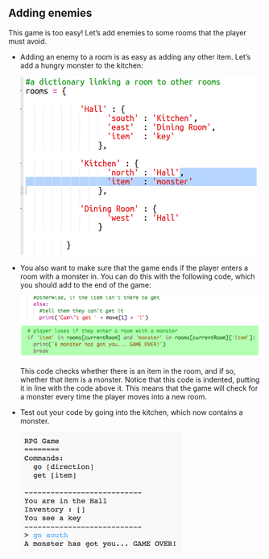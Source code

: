 ## Adding enemies

This game is too easy! Let’s add enemies to some rooms that the player must avoid.

+ Adding an enemy to a room is as easy as adding any other item. Let’s add a hungry monster to the kitchen:
    
    ![captura de pantalla](images/rpg-monster-dict.png)

+ You also want to make sure that the game ends if the player enters a room with a monster in. You can do this with the following code, which you should add to the end of the game:
    
    ![captura de pantalla](images/rpg-monster-code.png)
    
    This code checks whether there is an item in the room, and if so, whether that item is a monster. Notice that this code is indented, putting it in line with the code above it. This means that the game will check for a monster every time the player moves into a new room.

+ Test out your code by going into the kitchen, which now contains a monster.
    
    ![captura de pantalla](images/rpg-monster-test.png)